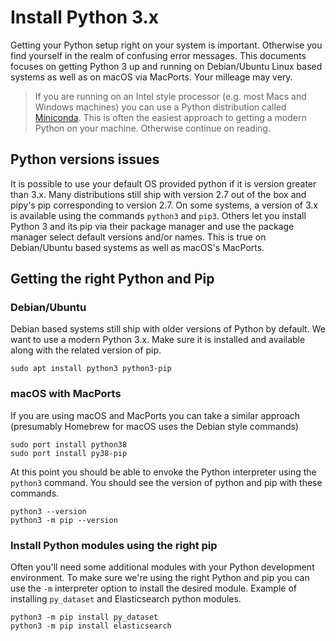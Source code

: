 
# Install Python 3.x

Getting your Python setup right on your system is important.
Otherwise you find yourself in the realm of confusing error messages.
This documents focuses on getting Python 3 up and running on
Debian/Ubuntu Linux based systems as well as on macOS via MacPorts.
Your milleage may very.

> If you are running on an Intel style processor (e.g. most Macs and Windows
> machines) you can use a Python distribution called [Miniconda](https://docs.conda.io/en/latest/miniconda.html).
> This is often the easiest approach to getting a modern Python on your machine. Otherwise continue
> on reading.

## Python versions issues

It is possible to use your default OS provided python if it is version
greater than 3.x. Many distributions still ship with version 2.7 out of the box
and pipy's pip corresponding to version 2.7. On some systems, a version of 3.x
is available using the commands `python3` and `pip3`. Others let you install 
Python 3 and its pip via their package manager and use the package manager
select default versions and/or names. This is true on Debian/Ubuntu based systems as
well as macOS's MacPorts.


## Getting the right Python and Pip

### Debian/Ubuntu

Debian based systems still ship with older versions of Python by
default. We want to use a modern Python 3.x. Make sure it is 
installed and available along with the related version of pip.

```
sudo apt install python3 python3-pip
```

### macOS with MacPorts

If you are using macOS and MacPorts you can take a similar
approach (presumably Homebrew for macOS uses the Debian
style commands)

```
sudo port install python38
sudo port install py38-pip
```

At this point you should be able to envoke the Python interpreter
using the `python3` command. You should see the version
of python and pip with these commands.

```
python3 --version
python3 -m pip --version
```

### Install Python modules using the right pip

Often you'll need some additional modules with your
Python development environment. To make sure we're using the right
Python and pip you can use the `-m` interpreter option to 
install the desired module.  Example of installing `py_dataset`
and Elasticsearch python modules.

```shell
python3 -m pip install py_dataset
python3 -m pip install elasticsearch
```

